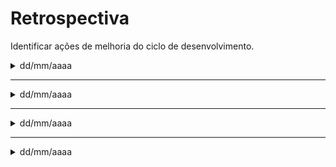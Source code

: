 # Retrospectiva

Identificar ações de melhoria do ciclo de desenvolvimento.

<details>
<summary>dd/mm/aaaa</summary>

## PARAR

| **Responsável** | **O que (ação)** | **Por que (objetivo)** |
|-----------------|------------------|------------------------|
|  |  |  |

## CONTINUAR

| **Responsável** | **O que (ação)** | **Por que (objetivo)** |
|-----------------|------------------|------------------------|
|  |  |  | 

## COMEÇAR

| **Responsável** | **O que (ação)** | **Por que (objetivo)** |
|-----------------|------------------|------------------------|
|  |  |  |

</details>

***

<details>
<summary>dd/mm/aaaa</summary>

***

## PARAR

| **Responsável** | **O que (ação)** | **Por que (objetivo)** |
|-----------------|------------------|------------------------|
|  |  |  |

## CONTINUAR

| **Responsável** | **O que (ação)** | **Por que (objetivo)** |
|-----------------|------------------|------------------------|
|  |  |  | 

## COMEÇAR

| **Responsável** | **O que (ação)** | **Por que (objetivo)** |
|-----------------|------------------|------------------------|
|  |  |  |

</details>

***

<details>
<summary>dd/mm/aaaa</summary>

***

## PARAR

| **Responsável** | **O que (ação)** | **Por que (objetivo)** |
|-----------------|------------------|------------------------|
|  |  |  | 

## CONTINUAR

| **Responsável** | **O que (ação)** | **Por que (objetivo)** |
|-----------------|------------------|------------------------|
|  |  |  | 

## COMEÇAR

| **Responsável** | **O que (ação)** | **Por que (objetivo)** |
|-----------------|------------------|------------------------|
|  |  |  | 

</details>

***

<details>
<summary>dd/mm/aaaa</summary>

***

## PARAR

| **Responsável** | **O que (ação)** | **Por que (objetivo)** |
|-----------------|------------------|------------------------|
|  |  |  |

## CONTINUAR

| **Responsável** | **O que (ação)** | **Por que (objetivo)** |
|-----------------|------------------|------------------------|
| Tob (Dev) | Apresentar a história de usuário para o P.O. antes de iniciar o desenvolvimento | Garantir que as histórias entreguem valor para o negócio |
| Otávio (SM) | Mante a equipe motivada | Garantir o desempenho ideal do time |
|  |  |  |

## COMEÇAR

| **Responsável** | **O que (ação)** | **Por que (objetivo)** |
|-----------------|------------------|------------------------|
| Cleber (SM) | Realizar a estimativa realisar da liberação conforme o histórico de desempenho do time  | Não gerar desgaste físico do time e baixa qualidade do produto |
| Antonio (Arquiteto) | Garantir a construção e o funcionamento do sistema alinhados com os critérios de aceitação da OS | Manter a satisfação do cliente, imagem do DEINF e faturamento da contratada |
|  |  |  |

</details>
